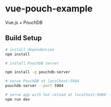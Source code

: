 # vue-pouch-example

Vue.js + PouchDB

## Build Setup

``` bash
# install dependencies
npm install

# install PouchDB Server

npm install -g pouchdb-server

# serve PouchDB at localhost:5984
pouchdb-server --port 5984

# serve app with hot reload at localhost:8080
npm run dev
```
